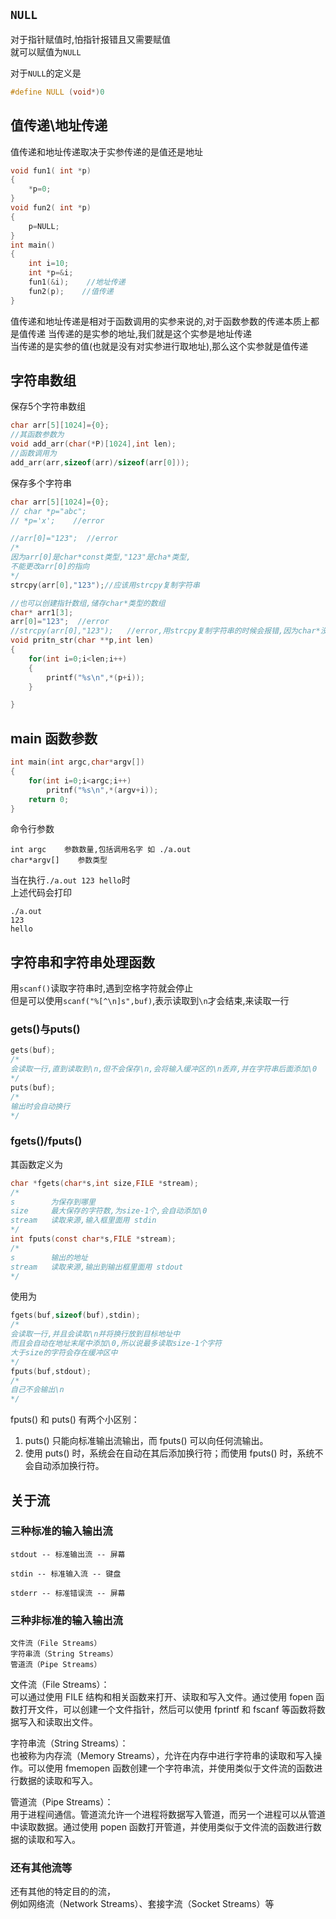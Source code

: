 <!-- 2023年07月17日 -->
## `NULL`
对于指针赋值时,怕指针报错且又需要赋值  
就可以赋值为`NULL`

对于`NULL`的定义是
```c
#define NULL (void*)0
```
## 值传递\地址传递
值传递和地址传递取决于实参传递的是值还是地址

```c
void fun1( int *p)
{
    *p=0;
}
void fun2( int *p)
{
    p=NULL;
}
int main()
{
    int i=10;
    int *p=&i;
    fun1(&i);    //地址传递
    fun2(p);    //值传递
}
```

值传递和地址传递是相对于函数调用的实参来说的,对于函数参数的传递本质上都是值传递
当传递的是实参的地址,我们就是这个实参是地址传递  
当传递的是实参的值(也就是没有对实参进行取地址),那么这个实参就是值传递  

## 字符串数组

保存5个字符串数组
```c
char arr[5][1024]={0};
//其函数参数为
void add_arr(char(*P)[1024],int len);
//函数调用为
add_arr(arr,sizeof(arr)/sizeof(arr[0]));
```
保存多个字符串
```c
char arr[5][1024]={0};
// char *p="abc";
// *p='x';    //error

//arr[0]="123";  //error
/*
因为arr[0]是char*const类型,"123"是cha*类型,  
不能更改arr[0]的指向
*/
strcpy(arr[0],"123");//应该用strcpy复制字符串

//也可以创建指针数组,储存char*类型的数组
char* arr1[3];
arr[0]="123";  //error
//strcpy(arr[0],"123");   //error,用strcpy复制字符串的时候会报错,因为char*没有空间
void pritn_str(char **p,int len)
{
    for(int i=0;i<len;i++)
    {
        printf("%s\n",*(p+i));
    }

}
```


## main 函数参数
```c
int main(int argc,char*argv[])
{
    for(int i=0;i<argc;i++)
        pritnf("%s\n",*(argv+i));
    return 0;
}
```
命令行参数
    
    int argc    参数数量,包括调用名字 如 ./a.out
    char*argv[]    参数类型

当在执行`./a.out 123 hello`时  
上述代码会打印

    ./a.out
    123
    hello

## 字符串和字符串处理函数

用`scanf()`读取字符串时,遇到空格字符就会停止  
但是可以使用`scanf("%[^\n]s",buf)`,表示读取到`\n`才会结束,来读取一行

### gets()与puts()
```c
gets(buf);
/*
会读取一行,直到读取到\n,但不会保存\n,会将输入缓冲区的\n丢弃,并在字符串后面添加\0
*/
puts(buf);
/*
输出时会自动换行
*/
```
### fgets()/fputs()

其函数定义为
```c
char *fgets(char*s,int size,FILE *stream);
/*
s        为保存到哪里
size     最大保存的字符数,为size-1个,会自动添加\0
stream   读取来源,输入框里面用 stdin
*/
int fputs(const char*s,FILE *stream);
/*
s        输出的地址
stream   读取来源,输出到输出框里面用 stdout
*/
```
使用为
```c
fgets(buf,sizeof(buf),stdin);
/*
会读取一行,并且会读取\n并将换行放到目标地址中
而且会自动在地址末尾中添加\0,所以说最多读取size-1个字符
大于size的字符会存在缓冲区中
*/
fputs(buf,stdout);
/*
自己不会输出\n
*/
```

fputs() 和 puts() 有两个小区别：  
1. puts() 只能向标准输出流输出，而 fputs() 可以向任何流输出。  
2. 使用 puts() 时，系统会在自动在其后添加换行符；而使用 fputs() 时，系统不会自动添加换行符。

## 关于流

### 三种标准的输入输出流
    stdout -- 标准输出流 -- 屏幕
    
    stdin -- 标准输入流 -- 键盘
    
    stderr -- 标准错误流 -- 屏幕

### 三种非标准的输入输出流

    文件流（File Streams）
    字符串流（String Streams）
    管道流（Pipe Streams）
        
文件流（File Streams）：  
可以通过使用 FILE 结构和相关函数来打开、读取和写入文件。通过使用 fopen 函数打开文件，可以创建一个文件指针，然后可以使用 fprintf 和 fscanf 等函数将数据写入和读取出文件。

字符串流（String Streams）：  
也被称为内存流（Memory Streams），允许在内存中进行字符串的读取和写入操作。可以使用 fmemopen 函数创建一个字符串流，并使用类似于文件流的函数进行数据的读取和写入。

管道流（Pipe Streams）：  
用于进程间通信。管道流允许一个进程将数据写入管道，而另一个进程可以从管道中读取数据。通过使用 popen 函数打开管道，并使用类似于文件流的函数进行数据的读取和写入。

### 还有其他流等
还有其他的特定目的的流，  
例如网络流（Network Streams）、套接字流（Socket Streams）等